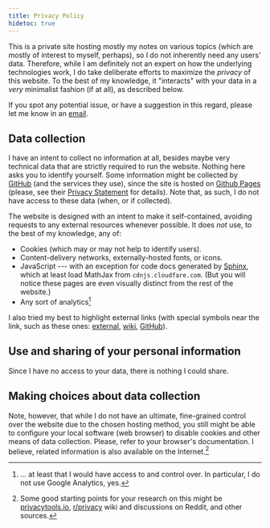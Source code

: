 ```yaml
---
title: Privacy Policy
hidetoc: true
---
```


This is a private site hosting mostly my notes on various topics (which are
mostly of interest to myself, perhaps), so I do not inherently need any users'
data. Therefore, while I am definitely not an expert on how the underlying
technologies work, I do take deliberate efforts to maximize the *privacy* of
this website. To the best of my knowledge, it "interacts" with your data
in a *very* minimalist fashion (if at all), as described below.

If you spot any potential issue, or have a suggestion in this regard, please
let me know in an [email](mailto:privacy@bochkarev.io).

## Data collection
I have an intent to collect no information at all, besides maybe very technical
data that are strictly required to run the website. Nothing here asks you to
identify yourself. Some information might be collected by
[GitHub](https://github.com/about) (and the services they use), since the site
is hosted on [Github Pages](https://pages.github.com/) (please, see their
[Privacy
Statement](https://docs.github.com/en/github/site-policy/github-privacy-statement#github-pages)
for details). Note that, as such, I do not have access to these data (when, or
if collected).

The website is designed with an intent to make it self-contained, avoiding
requests to any external resources whenever possible. It does
*not* use, to the best of my knowledge, any of:
- Cookies (which may or may not help to identify users).
- Content-delivery networks, externally-hosted fonts, or icons.
- JavaScript --- with an exception for code docs generated by
  [Sphinx](https://www.sphinx-doc.org/en/master/), which at least load MathJax
  from `cdnjs.cloudfare.com`. (But you will notice these pages are even visually
  distinct from the rest of the website.)
- Any sort of analytics[^fn:access]

I also tried my best to highlight external links (with special symbols near the
link, such as these ones: [external](https://www.example.com),
[wiki](https://wikipedia.org), [GitHub](https://github.com)).

## Use and sharing of your personal information
Since I have no access to your data, there is nothing I could share.

## Making choices about data collection
Note, however, that while I do not have an ultimate, fine-grained control over
the website due to the chosen hosting method, you still might be able to
configure your local software (web browser) to disable cookies and other means
of data collection. Please, refer to your browser's documentation. I believe,
related information is also available on the Internet.[^fn:privacytools]



[^fn:privacytools]: Some good starting points for your research on this might be
[privacytools.io](https://www.privacytools.io/browsers/), [r/privacy](https://www.reddit.com/r/privacy/) wiki and discussions on Reddit, and other sources.
[^fn:access]: ... at least that I would have access to and control over. In particular, I do not use Google Analytics, yes.
